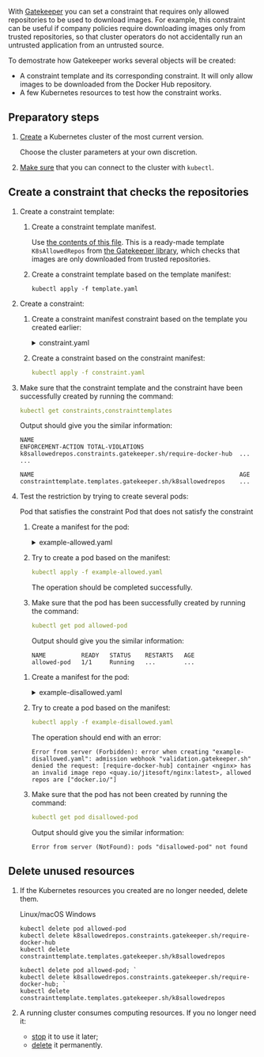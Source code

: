 With [Gatekeeper](../../../reference/gatekeeper) you can set a constraint that requires only allowed repositories to be used to download images. For example, this constraint can be useful if company policies require downloading images only from trusted repositories, so that cluster operators do not accidentally run an untrusted application from an untrusted source.

To demostrate how Gatekeeper works several objects will be created:

- A constraint template and its corresponding constraint. It will only allow images to be downloaded from the Docker Hub repository.
- A few Kubernetes resources to test how the constraint works.

## Preparatory steps

1. [Create](../../../service-management/create-cluster) a Kubernetes cluster of the most current version.

   Choose the cluster parameters at your own discretion.

1. [Make sure](../../../connect/kubectl) that you can connect to the cluster with `kubectl`.

## Create a constraint that checks the repositories

1. Create a constraint template:

   1. Create a constraint template manifest.

      Use [the contents of this file](https://github.com/open-policy-agent/gatekeeper-library/blob/master/library/general/allowedrepos/template.yaml). This is a ready-made template `K8sAllowedRepos` from [the Gatekeeper library](https://github.com/open-policy-agent/gatekeeper-library), which checks that images are only downloaded from trusted repositories.

   1. Create a constraint template based on the template manifest:

      ```console
      kubectl apply -f template.yaml
      ```

1. Create a constraint:

   1. Create a constraint manifest constraint based on the template you created earlier:

      <details>
      <summary markdown="span">constraint.yaml</summary>

      ```yaml
      apiVersion: constraints.gatekeeper.sh/v1beta1
      kind: K8sAllowedRepos
      metadata:
        name: require-docker-hub
      spec:
        match:
          kinds:
            - apiGroups: [""]
              kinds: ["Pod"]
          namespaces:
            - "default"
        parameters:
          repos:
            - "docker.io/"
      ```

      </details>

   1. Create a constraint based on the constraint manifest:

      ```yaml
      kubectl apply -f constraint.yaml
      ```

1. Make sure that the constraint template and the constraint have been successfully created by running the command:

   ```yaml
   kubectl get constraints,constrainttemplates
   ```

   Output should give you the similar information:

   ```text
   NAME                                                          ENFORCEMENT-ACTION TOTAL-VIOLATIONS
   k8sallowedrepos.constraints.gatekeeper.sh/require-docker-hub  ...                ...

   NAME                                                          AGE
   constrainttemplate.templates.gatekeeper.sh/k8sallowedrepos    ...
   ```

1. Test the restriction by trying to create several pods:

   <tabs>
   <tablist>
   <tab>Pod that satisfies the constraint</tab>
   <tab>Pod that does not satisfy the constraint</tab>
   </tablist>
   <tabpanel>

   1. Create a manifest for the pod:

      <details>
      <summary markdown="span">example-allowed.yaml</summary>

      ```yaml
      apiVersion: v1
      kind: Pod
      metadata:
        name: allowed-pod
      spec:
        containers:
          - name: nginx
            image: docker.io/jitesoft/nginx:latest
      ```

   1. Try to create a pod based on the manifest:

      ```yaml
      kubectl apply -f example-allowed.yaml
      ```

      The operation should be completed successfully.

   1. Make sure that the pod has been successfully created by running the command:

      ```yaml
      kubectl get pod allowed-pod
      ```

      Output should give you the similar information:

      ```text
      NAME          READY   STATUS    RESTARTS   AGE
      allowed-pod   1/1     Running   ...        ...
      ```

   </tabpanel>
   <tabpanel>

   1. Create a manifest for the pod:

      <details>
      <summary markdown="span">example-disallowed.yaml</summary>

      ```yaml
      apiVersion: v1
      kind: Pod
      metadata:
        name: disallowed-pod
      spec:
        containers:
          - name: nginx
            image: quay.io/jitesoft/nginx:latest
      ```

   1. Try to create a pod based on the manifest:

      ```yaml
      kubectl apply -f example-disallowed.yaml
      ```

      The operation should end with an error:

      ```text
      Error from server (Forbidden): error when creating "example-disallowed.yaml": admission webhook "validation.gatekeeper.sh" denied the request: [require-docker-hub] container <nginx> has an invalid image repo <quay.io/jitesoft/nginx:latest>, allowed repos are ["docker.io/"]
      ```

   1. Make sure that the pod has not been created by running the command:

      ```yaml
      kubectl get pod disallowed-pod
      ```

      Output should give you the similar information:

      ```text
      Error from server (NotFound): pods "disallowed-pod" not found
      ```

   </tabpanel>
   </tabs>

## Delete unused resources

1. If the Kubernetes resources you created are no longer needed, delete them.

   <tabs>
   <tablist>
   <tab>Linux/macOS</tab>
   <tab>Windows</tab>
   </tablist>
   <tabpanel>

   ```console
   kubectl delete pod allowed-pod
   kubectl delete k8sallowedrepos.constraints.gatekeeper.sh/require-docker-hub
   kubectl delete constrainttemplate.templates.gatekeeper.sh/k8sallowedrepos

   ```

   </tabpanel>
   <tabpanel>

   ```console
   kubectl delete pod allowed-pod; `
   kubectl delete k8sallowedrepos.constraints.gatekeeper.sh/require-docker-hub; `
   kubectl delete constrainttemplate.templates.gatekeeper.sh/k8sallowedrepos
   ```

   </tabpanel>
   </tabs>

1. A running cluster consumes computing resources. If you no longer need it:

   - [stop](../../../service-management/manage-cluster#start_or_stop_cluster) it to use it later;
   - [delete](../../../service-management/manage-cluster#delete_cluster) it permanently.
